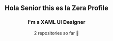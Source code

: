 <h2 align="center"> Hola Senior this es la Zera Profile </h2>
<h3 align="center"> I'm a XAML UI Designer </h2>
<p align="center">
  <a2> 2 repositories so far 🤟 </a2>
</p>
